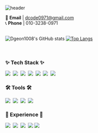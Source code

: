 ![header](https://capsule-render.vercel.app/api?type=waving&color=0:8B0000,100:1A1A1A&text=Dong-Geon%20Kim&fontColor=DDDDDD&fontSize=50&height=180&section=header&textAlign=right&desc=%20&descSize=1)

📧 **Email** | dcode0971@gmail.com <br />
📞 **Phone** | 010-3238-0971 <br />
<br />

![Dgeon1008's GitHub stats](https://github-readme-stats.vercel.app/api?username=Dgeon1008&show_icons=true&theme=transparent) 
[![Top Langs](https://github-readme-stats.vercel.app/api/top-langs/?username=Dgeon1008&layout=donut)](https://github.com/anuraghazra/github-readme-stats)
<br />
<br />
<br />

<h3>✨ Tech Stack ✨</h3>
<div>
  <img src="https://img.shields.io/badge/Java-007396.svg?style=for-the-badge&logo=java&logoColor=white" />&nbsp
  <img src="https://img.shields.io/badge/JavaScript-F7DF1E.svg?style=for-the-badge&logo=javascript&logoColor=black" />&nbsp
  <img src="https://img.shields.io/badge/React-20232a.svg?style=for-the-badge&logo=react&logoColor=61DAFB" />&nbsp
  <img src="https://img.shields.io/badge/HTML5-E34F26.svg?style=for-the-badge&logo=html5&logoColor=white" />&nbsp
  <img src="https://img.shields.io/badge/CSS3-1572B6.svg?style=for-the-badge&logo=css3&logoColor=white" />&nbsp
  <img src="https://img.shields.io/badge/MySQL-4479A1.svg?style=for-the-badge&logo=mysql&logoColor=white" />&nbsp
  <img src="https://img.shields.io/badge/springboot-6DB33F?style=for-the-badge&logo=springboot&logoColor=white">
</div>

<h3>🛠 Tools 🛠</h3>
<div>
  <img src="https://img.shields.io/badge/Git-F05032?style=for-the-badge&logo=git&logoColor=white" />&nbsp
  <img src="https://img.shields.io/badge/GitHub-181717?style=for-the-badge&logo=github&logoColor=white" />&nbsp
  <img src="https://img.shields.io/badge/Figma-F24E1E?style=for-the-badge&logo=figma&logoColor=white" />&nbsp
  <img src="https://img.shields.io/badge/Notion-000000?style=for-the-badge&logo=notion&logoColor=white" />&nbsp
</div>

<h3>📖 Experience 📖</h3>
<div>
  <img src="https://img.shields.io/badge/C++-00599C?style=for-the-badge&logo=c%2B%2B&logoColor=white" />&nbsp
  <img src="https://img.shields.io/badge/Python-3670A0?style=for-the-badge&logo=python&logoColor=ffdd54" />&nbsp
  <img src="https://img.shields.io/badge/R-276DC3?style=for-the-badge&logo=r&logoColor=white" />&nbsp
  <img src="https://img.shields.io/badge/Wireshark-1679A7?style=for-the-badge&logo=wireshark&logoColor=white" />
  <img src="https://img.shields.io/badge/Kotlin-7F52FF?style=for-the-badge&logo=Kotlin&logoColor=white">
</div>
<br>



<!--
https://hits.seeyoufarm.com/<br /><br />
[![Hits](https://hits.seeyoufarm.com/api/count/incr/badge.svg?url=https%3A%2F%2Fgithub.com%2FDgeon1008&count_bg=%23635DD5&title_bg=%233BA3D9&icon=java.svg&icon_color=%23E7E7E7&title=JAVA&edge_flat=false)](https://hits.seeyoufarm.com)
-->


<!--
**Dgeon1008/Dgeon1008** is a ✨ _special_ ✨ repository because its `README.md` (this file) appears on your GitHub profile.

Here are some ideas to get you started:

- 🔭 I’m currently working on ...
- 🌱 I’m currently learning ...
- 👯 I’m looking to collaborate on ...
- 🤔 I’m looking for help with ...
- 💬 Ask me about ...
- 📫 How to reach me: ...
- 😄 Pronouns: ...
- ⚡ Fun fact: ...
-->
